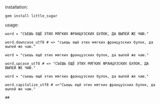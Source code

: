 installation:

    gem install little_sugar
  
usage: 
  
    word = "СЪЕШЬ ЕЩЁ ЭТИХ МЯГКИХ ФРАНЦУЗСКИХ БУЛОК, ДА ВЫПЕЙ ЖЕ ЧАЮ." 
   
    word.downcase_utf8 # => "съешь ещё этих мягких французских булок, да выпей же чаю."
  
    word = "съешь ещё этих мягких французских булок, да выпей же чаю." 
   
    word.upcase_utf8 # => "СЪЕШЬ ЕЩЁ ЭТИХ МЯГКИХ ФРАНЦУЗСКИХ БУЛОК, ДА ВЫПЕЙ ЖЕ ЧАЮ."
  
    word = "съешь ещё этих мягких французских булок, да выпей же чаю." 
   
    word.capitalize_utf8 # =>"Съешь ещё этих мягких французских булок, да выпей же чаю."
    
    ##
    

